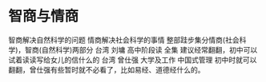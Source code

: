 # 智商与情商
智商解决自然科学的问题
情商解决社会科学的事情
整部跬步集分情商(社会科学)，智商(自然科学)两部分
台湾      刘墉              高中阶段读     全集                            建议经常翻翻，初中可以试着读读写给女儿的信什么的
台湾      曾仕强          大学及工作     中国式管理                   初中时就可以翻翻，曾仕强有些暂时就不必看了，比如易经、道德经什么的。

